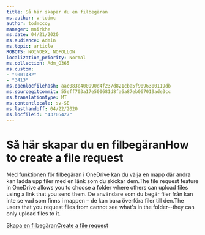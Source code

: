 ```yaml
---
title: Så här skapar du en filbegäran
ms.author: v-todmc
author: todmccoy
manager: mnirkhe
ms.date: 04/21/2020
ms.audience: Admin
ms.topic: article
ROBOTS: NOINDEX, NOFOLLOW
localization_priority: Normal
ms.collection: Adm_O365
ms.custom:
- "9001432"
- "3413"
ms.openlocfilehash: aac083e400990d4f237d821cba5f9096300119db
ms.sourcegitcommit: 55eff703a17e500681d8fa6a87eb067019ade3cc
ms.translationtype: MT
ms.contentlocale: sv-SE
ms.lasthandoff: 04/22/2020
ms.locfileid: "43705427"
---
```

# <a name="how-to-create-a-file-request"></a><span data-ttu-id="f2ca8-102">Så här skapar du en filbegäran</span><span class="sxs-lookup"><span data-stu-id="f2ca8-102">How to create a file request</span></span>

<span data-ttu-id="f2ca8-103">Med funktionen för filbegäran i OneDrive kan du välja en mapp där andra kan ladda upp filer med en länk som du skickar dem.</span><span class="sxs-lookup"><span data-stu-id="f2ca8-103">The file request feature in OneDrive allows you to choose a folder where others can upload files using a link that you send them.</span></span> <span data-ttu-id="f2ca8-104">De användare som du begär filer från kan inte se vad som finns i mappen – de kan bara överföra filer till den.</span><span class="sxs-lookup"><span data-stu-id="f2ca8-104">The users that you request files from cannot see what's in the folder--they can only upload files to it.</span></span>

[<span data-ttu-id="f2ca8-105">Skapa en filbegäran</span><span class="sxs-lookup"><span data-stu-id="f2ca8-105">Create a file request</span></span>](https://support.office.com/article/create-a-file-request-f54aa7f8-2589-4421-b351-d415fc3b83af)